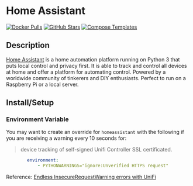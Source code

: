 # Home Assistant

[![Docker Pulls](https://img.shields.io/docker/pulls/homeassistant/home-assistant?style=flat-square&color=607D8B&label=docker%20pulls&logo=docker)](https://hub.docker.com/r/homeassistant/home-assistant)
[![GitHub Stars](https://img.shields.io/github/stars/home-assistant/core?style=flat-square&color=607D8B&label=github%20stars&logo=github)](https://github.com/home-assistant/core)
[![Compose Templates](https://img.shields.io/static/v1?style=flat-square&color=607D8B&label=compose&message=templates)](https://github.com/GhostWriters/DockSTARTer/tree/master/compose/.apps/homeassistant)

## Description

[Home Assistant](https://www.home-assistant.io/) is a home automation platform running on Python 3 that puts local control and privacy first. It is able to track and control all devices at home and offer a platform for automating control. Powered by a worldwide community of tinkerers and DIY enthusiasts. Perfect to run on a Raspberry Pi or a local server.

## Install/Setup

### Environment Variable

You may want to create an override for `homeassistant` with the following if you are receiving a warning every 10 seconds for:
>device tracking of self-signed Unifi Controller SSL certificated.

``` yml
        environment:
            - PYTHONWARNINGS="ignore:Unverified HTTPS request"
```

Reference: [Endless InsecureRequestWarning errors with UniFi](https://community.home-assistant.io/t/endless-insecurerequestwarning-errors-with-unifi/31831/12)
